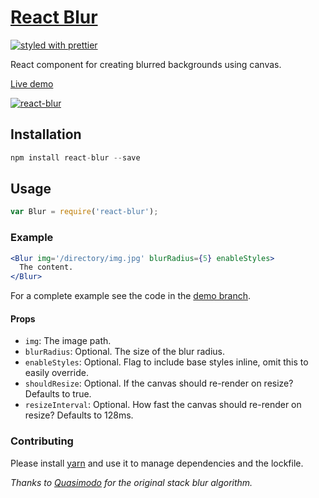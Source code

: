 # [React Blur](http://javierbyte.github.io/react-blur/)
[![styled with prettier](https://img.shields.io/badge/styled_with-prettier-ff69b4.svg)](https://github.com/prettier/prettier)

React component for creating blurred backgrounds using canvas.

[Live demo](http://javierbyte.github.io/react-blur/)

[![react-blur](screenshot.png)](http://javierbyte.github.io/react-blur/)

## Installation

```js
npm install react-blur --save
```

## Usage

```js
var Blur = require('react-blur');
```

### Example

```jsx
<Blur img='/directory/img.jpg' blurRadius={5} enableStyles>
  The content.
</Blur>
```

For a complete example see the code in the [demo branch](https://github.com/javierbyte/react-blur/blob/gh-pages/src/js/app.jsx).

#### Props

* `img`: The image path.
* `blurRadius`: Optional. The size of the blur radius.
* `enableStyles`: Optional. Flag to include base styles inline, omit this to easily override.
* `shouldResize`: Optional. If the canvas should re-render on resize? Defaults to true.
* `resizeInterval`: Optional. How fast the canvas should re-render on resize? Defaults to 128ms.

### Contributing

Please install [yarn](https://yarnpkg.com/en/) and use it to manage dependencies and the lockfile.

*Thanks to [Quasimodo](http://www.quasimondo.com/StackBlurForCanvas/StackBlurDemo.html) for the original stack blur algorithm.*
